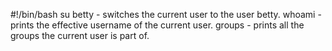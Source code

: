 #!/bin/bash
su betty - switches the current user to the user betty.
whoami - prints the effective username of the current user.
groups - prints all the groups the current user is part of.


